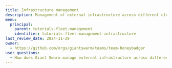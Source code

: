 ```yaml
---
title: Infrastructure management
description: Management of external infrastructure across different cloud providers.
menu:
  principal:
    parent: tutorials-fleet-management
    identifier: tutorials-fleet-management-infrastructure
last_review_date: 2024-11-29
owner:
  - https://github.com/orgs/giantswarm/teams/team-honeybadger
user_questions:
  - How does Giant Swarm manage external infrastructure across different cloud providers?
---
```

